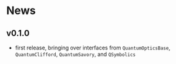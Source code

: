 # News

## v0.1.0

- first release, bringing over interfaces from `QuantumOpticsBase`, `QuantumClifford`, `QuantumSavory`, and `QSymbolics`

